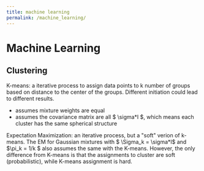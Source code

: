 ```yaml
---
title: machine learning
permalink: /machine_learning/
---
```


# Machine Learning
## Clustering
K-means: a iterative process to assign data points to k number of groups based on distance to the center of the groups. Different initiation could lead to different results.
* assumes mixture weights are equal
* assumes the covariance matrix are all $ \sigma*I $, which means each cluster has the same spherical structure

Expectation Maximization: an iterative process, but a "soft" verion of k-means. The EM for Gaussian mixtures with $ \Sigma_k = \sigma*I$ and $\pi_k = 1/k $ also assumes the same with the K-means.
However, the only difference from K-means is that the assignments to cluster are soft (probabilistic), while K-means assignment is hard.

